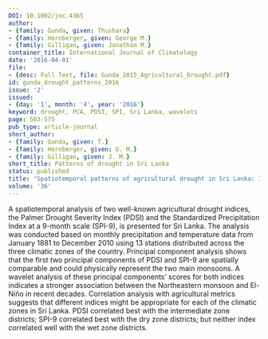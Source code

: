 ```yaml
---
DOI: 10.1002/joc.4365
author:
- {family: Gunda, given: Thushara}
- {family: Hornberger, given: George M.}
- {family: Gilligan, given: Jonathan M.}
container_title: International Journal of Climatology
date: '2016-04-01'
file:
- {desc: Full Text, file: Gunda_2015_Agricultural_Drought.pdf}
id: gunda_drought_patterns_2016
issue: '2'
issued:
- {day: '1', month: '4', year: '2016'}
keyword: drought, PCA, PDSI, SPI, Sri Lanka, wavelets
page: 563-575
pub_type: article-journal
short_author:
- {family: Gunda, given: T.}
- {family: Hornberger, given: G. M.}
- {family: Gilligan, given: J. M.}
short_title: Patterns of drought in Sri Lanka
status: published
title: "Spatiotemporal patterns of agricultural drought in Sri Lanka: 1881\u20132010"
volume: '36'
---
```

A spatiotemporal analysis of two well-known agricultural drought indices, the Palmer Drought Severity Index (PDSI) and the Standardized Precipitation Index at a 9-month scale (SPI-9), is presented for Sri Lanka. The analysis was conducted based on monthly precipitation and temperature data from January 1881 to December 2010 using 13 stations distributed across the three climatic zones of the country. Principal component analysis shows that the first two principal components of PDSI and SPI-9 are spatially comparable and could physically represent the two main monsoons. A wavelet analysis of these principal components&#8217; scores for both indices indicates a stronger association between the Northeastern monsoon and El-Ni&#241;o in recent decades. Correlation analysis with agricultural metrics suggests that different indices might be appropriate for each of the climatic zones in Sri Lanka. PDSI correlated best with the intermediate zone districts; SPI-9 correlated best with the dry zone districts; but neither index correlated well with the wet zone districts.
